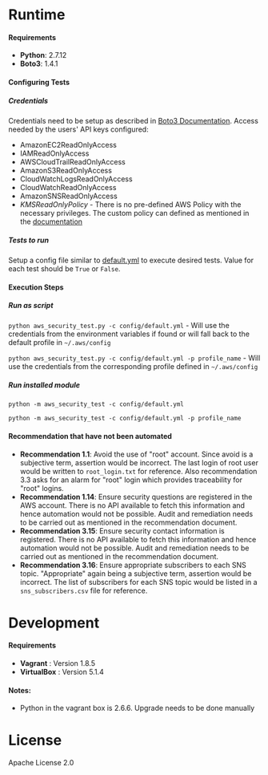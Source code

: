 # Runtime
#### Requirements
- **Python**: 2.7.12
- **Boto3**: 1.4.1

#### Configuring Tests

##### Credentials

Credentials need to be setup as described in [Boto3 Documentation](http://boto3.readthedocs.io/en/latest/guide/configuration.html).
Access needed by the users' API keys configured:

- AmazonEC2ReadOnlyAccess
- IAMReadOnlyAccess
- AWSCloudTrailReadOnlyAccess
- AmazonS3ReadOnlyAccess
- CloudWatchLogsReadOnlyAccess
- CloudWatchReadOnlyAccess
- AmazonSNSReadOnlyAccess
- *KMSReadOnlyPolicy* - There is no pre-defined AWS Policy with the necessary privileges. The custom policy can defined as mentioned in the [documentation](https://docs.aws.amazon.com/kms/latest/developerguide/iam-policies.html#iam-policy-example-read-only-console)

##### Tests to run

Setup a config file similar to [default.yml](https://github.com/mikhailadvani/aws-security-test/blob/master/config/default.yml) to execute desired tests. Value for each test should be `True` or `False`.

#### Execution Steps

##### Run as script
`python aws_security_test.py -c config/default.yml` - Will use the credentials from the environment variables if found or will fall back to the default profile in `~/.aws/config`

`python aws_security_test.py -c config/default.yml -p profile_name` - Will use the credentials from the corresponding profile defined in `~/.aws/config`

##### Run installed module
`python -m aws_security_test -c config/default.yml`

`python -m aws_security_test -c config/default.yml -p profile_name`

#### Recommendation that have not been automated

* **Recommendation 1.1**: Avoid the use of "root" account. Since avoid is a subjective term, assertion would be incorrect. The last login of root user would be written to `root_login.txt` for reference. Also recommendation 3.3 asks for an alarm for "root" login which provides traceability for "root" logins.
* **Recommendation 1.14**: Ensure security questions are registered in the AWS account. There is no API available to fetch this information and hence automation would not be possible. Audit and remediation needs to be carried out as mentioned in the recommendation document.
* **Recommendation 3.15**: Ensure security contact information is registered. There is no API available to fetch this information and hence automation would not be possible. Audit and remediation needs to be carried out as mentioned in the recommendation document.
* **Recommendation 3.16**: Ensure appropriate subscribers to each SNS topic. "Appropriate" again being a subjective term, assertion would be incorrect. The list of subscribers for each SNS topic would be listed in a `sns_subscribers.csv` file for reference.

# Development
#### Requirements
- **Vagrant** : Version 1.8.5
- **VirtualBox** : Version 5.1.4

#### Notes:

- Python in the vagrant box is 2.6.6. Upgrade needs to be done manually

# License
Apache License 2.0



